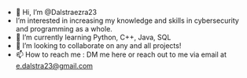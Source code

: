 - 👋 Hi, I’m @Dalstraezra23
- I’m interested in increasing my knowledge and skills in cybersecurity and programming as a whole.
- 🌱 I’m currently learning Python, C++, Java, SQL
- 💞️ I’m looking to collaborate on any and all projects!
- 📫 How to reach me : DM me here or reach out to me via email at e.dalstra23@gmail.com

<!---
Dalstraezra23/Dalstraezra23 is a ✨ special ✨ repository because its `README.md` (this file) appears on your GitHub profile.
You can click the Preview link to take a look at your changes.
--->
